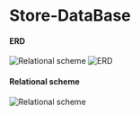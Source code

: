 # Store-DataBase
#### ERD
![Relational scheme](https://github.com/user-attachments/assets/8c3459b1-af34-456f-a32d-9b12eb697909)
![ERD](https://github.com/user-attachments/assets/c2024f8d-533b-4633-a320-43a6dec4eec9)
#### Relational scheme
![Relational scheme](https://github.com/user-attachments/assets/b849efc5-0deb-4590-b59e-dde7fa1b21f2)
